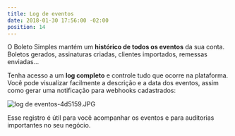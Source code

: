 ```yaml
---
title: Log de eventos
date: 2018-01-30 17:56:00 -02:00
position: 14
---
```


O Boleto Simples mantém um **histórico de todos os eventos** da sua conta. Boletos gerados, assinaturas criadas, clientes importados, remessas enviadas…


Tenha acesso a um **log completo** e controle tudo que ocorre na plataforma. Você pode visualizar facilmente a descrição e a data dos eventos, assim como gerar uma notificação para webhooks cadastrados:

![log de eventos-4d5159.JPG](/uploads/log%20de%20eventos-4d5159.JPG)

Esse registro é útil para você acompanhar os eventos e para auditorias importantes no seu negócio.